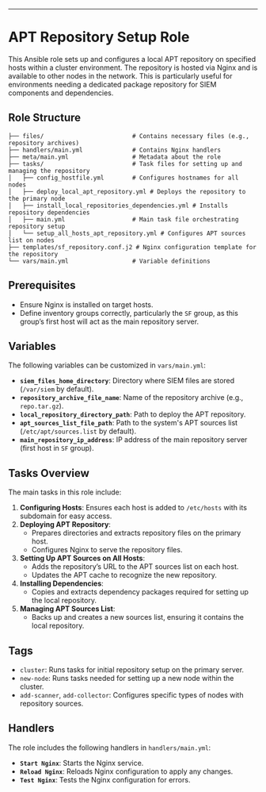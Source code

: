 ---

# APT Repository Setup Role

This Ansible role sets up and configures a local APT repository on specified hosts within a cluster environment. The repository is hosted via Nginx and is available to other nodes in the network. This is particularly useful for environments needing a dedicated package repository for SIEM components and dependencies.

## Role Structure

```
├── files/                         # Contains necessary files (e.g., repository archives)
├── handlers/main.yml              # Contains Nginx handlers
├── meta/main.yml                  # Metadata about the role
├── tasks/                         # Task files for setting up and managing the repository
│   ├── config_hostfile.yml        # Configures hostnames for all nodes
│   ├── deploy_local_apt_repository.yml # Deploys the repository to the primary node
│   ├── install_local_repositories_dependencies.yml # Installs repository dependencies
│   ├── main.yml                   # Main task file orchestrating repository setup
│   └── setup_all_hosts_apt_repository.yml # Configures APT sources list on nodes
├── templates/sf_repository.conf.j2 # Nginx configuration template for the repository
└── vars/main.yml                  # Variable definitions
```

## Prerequisites

- Ensure Nginx is installed on target hosts.
- Define inventory groups correctly, particularly the `SF` group, as this group’s first host will act as the main repository server.

## Variables

The following variables can be customized in `vars/main.yml`:

- **`siem_files_home_directory`**: Directory where SIEM files are stored (`/var/siem` by default).
- **`repository_archive_file_name`**: Name of the repository archive (e.g., `repo.tar.gz`).
- **`local_repository_directory_path`**: Path to deploy the APT repository.
- **`apt_sources_list_file_path`**: Path to the system's APT sources list (`/etc/apt/sources.list` by default).
- **`main_repository_ip_address`**: IP address of the main repository server (first host in `SF` group).

## Tasks Overview

The main tasks in this role include:

1. **Configuring Hosts**: Ensures each host is added to `/etc/hosts` with its subdomain for easy access.
2. **Deploying APT Repository**: 
   - Prepares directories and extracts repository files on the primary host.
   - Configures Nginx to serve the repository files.
3. **Setting Up APT Sources on All Hosts**: 
   - Adds the repository’s URL to the APT sources list on each host.
   - Updates the APT cache to recognize the new repository.
4. **Installing Dependencies**: 
   - Copies and extracts dependency packages required for setting up the local repository.
5. **Managing APT Sources List**: 
   - Backs up and creates a new sources list, ensuring it contains the local repository.

## Tags

- `cluster`: Runs tasks for initial repository setup on the primary server.
- `new-node`: Runs tasks needed for setting up a new node within the cluster.
- `add-scanner`, `add-collector`: Configures specific types of nodes with repository sources.

## Handlers

The role includes the following handlers in `handlers/main.yml`:

- **`Start Nginx`**: Starts the Nginx service.
- **`Reload Nginx`**: Reloads Nginx configuration to apply any changes.
- **`Test Nginx`**: Tests the Nginx configuration for errors.
